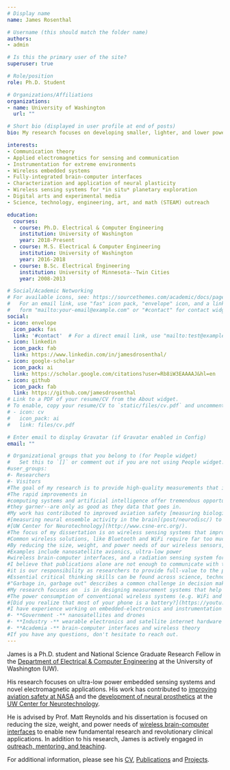 ```yaml
---
# Display name
name: James Rosenthal

# Username (this should match the folder name)
authors:
- admin

# Is this the primary user of the site?
superuser: true

# Role/position
role: Ph.D. Student

# Organizations/Affiliations
organizations:
- name: University of Washington
  url: ""

# Short bio (displayed in user profile at end of posts)
bio: My research focuses on developing smaller, lighter, and lower power sensing systems for exploring extreme environments.

interests:
- Communication theory
- Applied electromagnetics for sensing and communication
- Instrumentation for extreme environments
- Wireless embedded systems
- Fully-integrated brain-computer interfaces
- Characterization and application of neural plasticity
- Wireless sensing systems for *in situ* planetary exploration
- Digital arts and experimental media
- Science, technology, engineering, art, and math (STEAM) outreach

education:
  courses:
  - course: Ph.D. Electrical & Computer Engineering
    institution: University of Washington
    year: 2018-Present
  - course: M.S. Electrical & Computer Engineering
    institution: University of Washington
    year: 2016-2018
  - course: B.Sc. Electrical Engineering
    institution: University of Minnesota--Twin Cities
    year: 2008-2013

# Social/Academic Networking
# For available icons, see: https://sourcethemes.com/academic/docs/page-builder/#icons
#   For an email link, use "fas" icon pack, "envelope" icon, and a link in the
#   form "mailto:your-email@example.com" or "#contact" for contact widget.
social:
- icon: envelope
  icon_pack: fas
  link: '#contact'  # For a direct email link, use "mailto:test@example.org".
- icon: linkedin
  icon_pack: fab
  link: https://www.linkedin.com/in/jamesdrosenthal/
- icon: google-scholar
  icon_pack: ai
  link: https://scholar.google.com/citations?user=Rb8iW3EAAAAJ&hl=en
- icon: github
  icon_pack: fab
  link: https://github.com/jamesdrosenthal
# Link to a PDF of your resume/CV from the About widget.
# To enable, copy your resume/CV to `static/files/cv.pdf` and uncomment the lines below.
# - icon: cv
#   icon_pack: ai
#   link: files/cv.pdf

# Enter email to display Gravatar (if Gravatar enabled in Config)
email: ""

# Organizational groups that you belong to (for People widget)
#   Set this to `[]` or comment out if you are not using People widget.
#user_groups:
#- Researchers
#- Visitors
#The goal of my research is to provide high-quality measurements that inform high-quality decisions. Rapidly-improving computing systems and artificial intelligence offer tremendous opportunties for understanding large data sets. However, these systems are only as good as they data they are fed. Public trust relies on high-quality results and high-quality data.
#The rapid improvements in 
#computing systems and artificial intelligence offer tremendous opportunities for finding meaning in large, complex data sets. However, the outputs of these systems--and the trust that 
#they garner--are only as good as they data that goes in. 
#My work has contributed to improved aviation safety [measuring biologically harmful radiation from space](post/radx/) to improve aviation safety while working at NASA as well as 
#[measuring neural ensemble activity in the brain](post/neurodisc/) to develop revolutionary treatments at the 
#[UW Center for Neurotechnology](http://www.csne-erc.org/). 
#The focus of my dissertation is on wireless sensing systems that improve our ability to measure and interpret challenging phenomena, like [neural activity](post/neurodisc/). 
#Common wireless solutions, like Bluetooth and WiFi require far too much power ([did you realize that nearly half your phone is a battery?](https://youtu.be/0DtW52b6t30?t=654)). 
#By reducing the size, weight, and power needs of our wireless sensors, we can enable exploration of diverse, extreme environments, from the brain to the solar system.
#Examples include nanosatellite avionics, ultra-low power 
#wireless brain-computer interfaces, and a radiation sensing system for high-altitude balloons. 
#I believe that publications alone are not enough to communicate with the public, especially for tax payer-funded research, therefore
#it is our responsibility as researchers to provide full-value to the public and earn their support through
#Essential critical thinking skills can be found across science, technology, engineering, art, and mathematics (STEAM). I am passionate about engaging with the public through STEAM outreach, mentoring, and teaching.
#"Garbage in, garbage out" describes a common challenge in decision making--conclusions are only as good the data on which they are based.
#My research focuses on  is in designing measurement systems that help us formulate high-quality decisions
#The power consumption of conventional wireless systems (e.g. WiFi and Bluetooth) is too high for devices like neural implants that are severely size and power constrained.
#[Did you realize that most of your phone is a battery?](https://youtu.be/0DtW52b6t30?t=654) 
#I have experience working on embedded-electronics and instrumentation hardware on a breadth of projects and sectors:
#- **Government -** nanosatellites and drones
#- **Industry -** wearable electronics and satellite internet hardware
#- **Academia -** brain-computer interfaces and wireless theory
#If you have any questions, don't hesitate to reach out.
---
```


James is a Ph.D. student and National Science Graduate Research Fellow in the [Department of Electrical & Computer Engineering](https://www.ece.uw.edu/) at the University of Washington (UW).

His research focuses on ultra-low power embedded sensing systems and novel electromagnetic applications.
His work has contributed to [improving aviation safety at NASA](post/radx/) and the [development of neural prosthetics](post/neurodisc/) at the 
[UW Center for Neurotechnology](http://www.csne-erc.org/). 

He is advised by Prof. Matt Reynolds and his dissertation is focused on reducing the size, weight, and power needs of [wireless brain-computer interfaces](post/neurodisc/) to enable 
new fundamental research and revolutionary clinical applications. In addition to his research, James is actively engaged in [outreach, mentoring, and teaching](/teaching/).

For additional information, please see his [CV](files/cv.pdf), [Publications](publication) and [Projects](#projects). 